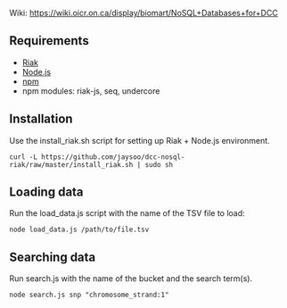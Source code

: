 Wiki: https://wiki.oicr.on.ca/display/biomart/NoSQL+Databases+for+DCC

Requirements
------------

* [Riak](http://wiki.basho.com/Installation.html)
* [Node.js](http://nodejs.org/)
* [npm](http://npmjs.org/)
* npm modules: riak-js, seq, undercore

Installation
------------

Use the install_riak.sh script for setting up Riak + Node.js environment.

    curl -L https://github.com/jaysoo/dcc-nosql-riak/raw/master/install_riak.sh | sudo sh

Loading data
------------

Run the load\_data.js script with the name of the TSV file to load:

    node load_data.js /path/to/file.tsv


Searching data
--------------

Run search.js with the name of the bucket and the search term(s).

    node search.js snp "chromosome_strand:1"


